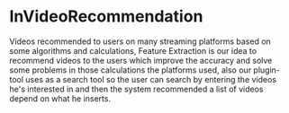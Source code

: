 # InVideoRecommendation
Videos recommended to users on many streaming platforms based on some algorithms and calculations, Feature Extraction is our idea to recommend videos to the users which improve the accuracy and solve some problems
in those calculations the platforms used, also our plugin-tool uses as a search tool so the user can search by entering the videos he's interested in and then the system recommended a list of videos depend on what he inserts.
